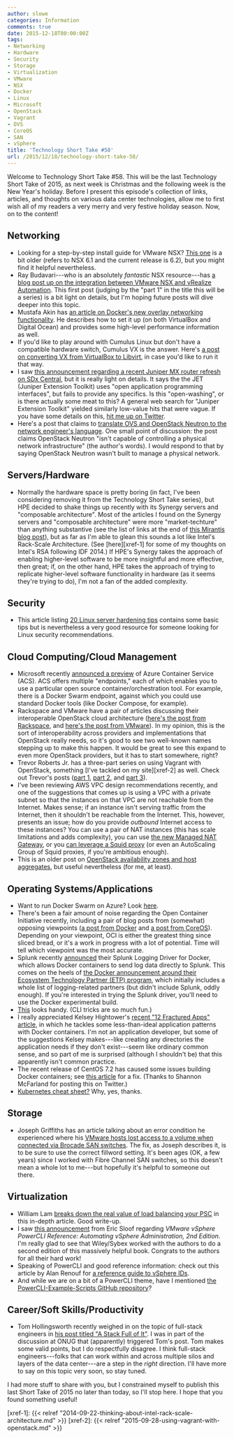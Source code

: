 ```yaml
---
author: slowe
categories: Information
comments: true
date: 2015-12-18T00:00:00Z
tags:
- Networking
- Hardware
- Security
- Storage
- Virtualization
- VMware
- NSX
- Docker
- Linux
- Microsoft
- OpenStack
- Vagrant
- OVS
- CoreOS
- SAN
- vSphere
title: 'Technology Short Take #58'
url: /2015/12/18/technology-short-take-58/
---
```


Welcome to Technology Short Take #58. This will be the last Technology Short Take of 2015, as next week is Christmas and the following week is the New Year's holiday. Before I present this episode's collection of links, articles, and thoughts on various data center technologies, allow me to first wish all of my readers a very merry and very festive holiday season. Now, on to the content!

## Networking

* Looking for a step-by-step install guide for VMware NSX? [This one][link-1] is a bit older (refers to NSX 6.1 and the current release is 6.2), but you might find it helpful nevertheless.
* Ray Budavari---who is an absolutely _fantastic_ NSX resource---has [a blog post up on the integration between VMware NSX and vRealize Automation][link-2]. This first post (judging by the "part 1" in the title this will be a series) is a bit light on details, but I'm hoping future posts will dive deeper into this topic.
* Mustafa Akin has [an article on Docker's new overlay networking functionality][link-7]. He describes how to set it up (on both VirtualBox and Digital Ocean) and provides some high-level performance information as well.
* If you'd like to play around with Cumulus Linux but don't have a compatible hardware switch, Cumulus VX is the answer. Here's [a post on converting VX from VirtualBox to Libvirt][link-8], in case you'd like to run it that way.
* I saw [this announcement regarding a recent Juniper MX router refresh on SDx Central][link-13], but it is really light on details. It says the the JET (Juniper Extension Toolkit) uses "open application programming interfaces", but fails to provide any specifics. Is this "open-washing", or is there actually some meat to this? A general web search for "Juniper Extension Toolkit" yielded similarly low-value hits that were vague. If you have some details on this, [hit me up on Twitter][link-12].
* Here's a post that claims to [translate OVS and OpenStack Neutron to the network engineer's language][link-19]. One small point of discussion: the post claims OpenStack Neutron "isn't capable of controlling a physical network infrastructure" (the author's words). I would respond to that by saying OpenStack Neutron wasn't built to manage a physical network.

## Servers/Hardware

* Normally the hardware space is pretty boring (in fact, I've been considering removing it from the Technology Short Take series), but HPE decided to shake things up recently with its Synergy servers and "composable architecture". Most of the articles I found on the Synergy servers and "composable architecture" were more "market-techture" than anything substantive (see the list of links at the end of [this Mirantis blog post][link-11]), but as far as I'm able to glean this sounds a lot like Intel's Rack-Scale Architecture. (See [here][xref-1] for some of my thoughts on Intel's RSA following IDF 2014.) If HPE's Synergy takes the approach of enabling higher-level software to be more insightful and more effective, then great; if, on the other hand, HPE takes the approach of trying to replicate higher-level software functionality in hardware (as it seems they're trying to do), I'm not a fan of the added complexity.

## Security

* This article listing [20 Linux server hardening tips][link-4] contains some basic tips but is nevertheless a very good resource for someone looking for Linux security recommendations.

## Cloud Computing/Cloud Management

* Microsoft recently [announced a preview][link-5] of Azure Container Service (ACS). ACS offers multiple "endpoints," each of which enables you to use a particular open source container/orchestration tool. For example, there is a Docker Swarm endpoint, against which you could use standard Docker tools (like Docker Compose, for example).
* Rackspace and VMware have a pair of articles discussing their interoperable OpenStack cloud architecture ([here's the post from Rackspace][link-15], and [here's the post from VMware][link-14]). In my opinion, this is the sort of interoperability across providers and implementations that OpenStack really needs, so it's good to see two well-known names stepping up to make this happen. It would be great to see this expand to even more OpenStack providers, but it has to start somewhere, right?
* Trevor Roberts Jr. has a three-part series on using Vagrant with OpenStack, something [I've tackled on my site][xref-2] as well. Check out Trevor's posts ([part 1][link-16], [part 2][link-17], and [part 3][link-18]).
* I've been reviewing AWS VPC design recommendations recently, and one of the suggestions that comes up is using a VPC with a private subnet so that the instances on that VPC are not reachable from the Internet. Makes sense; if an instance isn't serving traffic from the Internet, then it shouldn't be reachable from the Internet. This, however, presents an issue; how do you provide _outbound_ Internet access to these instances? You can use a pair of NAT instances (this has scale limitations and adds complexity), you can use [the new Managed NAT Gateway][link-29], or you [can leverage a Squid proxy][link-30] (or even an AutoScaling Group of Squid proxies, if you're ambitious enough).
* This is an older post on [OpenStack availability zones and host aggregates][link-33], but useful nevertheless (for me, at least).

## Operating Systems/Applications

* Want to run Docker Swarm on Azure? Look [here][link-3].
* There's been a fair amount of noise regarding the Open Container Initiative recently, including a pair of blog posts from (somewhat) opposing viewpoints ([a post from Docker][link-9] and [a post from CoreOS][link-10]). Depending on your viewpoint, OCI is either the greatest thing since sliced bread, or it's a work in progress with a lot of potential. Time will tell which viewpoint was the most accurate.
* Splunk recently [announced][link-23] their Splunk Logging Driver for Docker, which allows Docker containers to send log data directly to Splunk. This comes on the heels of [the Docker announcement around their Ecosystem Technology Partner (ETP) program][link-24], which initially includes a whole list of logging-related partners (but didn't include Splunk, oddly enough). If you're interested in trying the Splunk driver, you'll need to use the Docker experimental build.
* [This][link-26] looks handy. (CLI tricks are so much fun.)
* I really appreciated Kelsey Hightower's [recent "12 Fractured Apps" article][link-27], in which he tackles some less-than-ideal application patterns with Docker containers. I'm not an application developer, but some of the suggestions Kelsey makes---like creating any directories the application needs if they don't exist---seem like ordinary common sense, and so part of me is surprised (although I shouldn't be) that this apparently isn't common practice.
* The recent release of CentOS 7.2 has caused some issues building Docker containers; see [this article][link-28] for a fix. (Thanks to Shannon McFarland for posting this on Twitter.)
* [Kubernetes cheat sheet?][link-32] Why, yes, thanks.

## Storage

* Joseph Griffiths has an article talking about an error condition he experienced where his [VMware hosts lost access to a volume when connected via Brocade SAN switches][link-6]. The fix, as Joseph describes it, is to be sure to use the correct fillword setting. It's been ages (OK, a few years) since I worked with Fibre Channel SAN switches, so this doesn't mean a whole lot to me---but hopefully it's helpful to someone out there.

## Virtualization

* William Lam [breaks down the real value of load balancing your PSC][link-20] in this in-depth article. Good write-up.
* I saw [this announcement][link-21] from Eric Sloof regarding _VMware vSphere PowerCLI Reference: Automating vSphere Administration, 2nd Edition_. I'm really glad to see that Wiley/Sybex worked with the authors to do a second edition of this massively helpful book. Congrats to the authors for all their hard work!
* Speaking of PowerCLI and good reference information: check out this article by Alan Renouf for [a reference guide to vSphere IDs][link-22].
* And while we are on a bit of a PowerCLI theme, have I mentioned [the PowerCLI-Example-Scripts GitHub repository][link-25]?

## Career/Soft Skills/Productivity

* Tom Hollingsworth recently weighed in on the topic of full-stack engineers in [his post titled "A Stack Full of It"][link-31]. I was in part of the discussion at ONUG that (apparently) triggered Tom's post. Tom makes some valid points, but I do respectfully disagree. I think full-stack engineers---folks that can work within and across multiple silos and layers of the data center---are a step in the _right_ direction. I'll have more to say on this topic very soon, so stay tuned.

I had more stuff to share with you, but I constrained myself to publish this last Short Take of 2015 no later than today, so I'll stop here. I hope that you found something useful!



[link-1]: http://dailyhypervisor.com/vmware-nsx-for-vsphere-6-1-step-by-step-installation/
[link-2]: https://blogs.vmware.com/networkvirtualization/2015/12/vmware-nsx-vrealize-automation.html
[link-3]: https://ahmetalpbalkan.com/blog/docker-swarm-azure/
[link-4]: http://www.cyberciti.biz/tips/linux-security.html
[link-5]: https://azure.microsoft.com/en-us/blog/azure-container-service-preview/
[link-6]: http://blog.jgriffiths.org/?p=620
[link-7]: http://mustafaak.in/2015/12/05/docker-overlay-performance.html
[link-8]: https://community.cumulusnetworks.com/cumulus/topics/converting-cumulus-vx-virtualbox-vagrant-box-gt-libvirt-vagrant-box
[link-9]: https://blog.docker.com/2015/12/progress-report-open-container-initiative/
[link-10]: https://coreos.com/blog/making-sense-of-standards/
[link-11]: https://www.mirantis.com/blog/hpe-introduces-a-new-way-of-computing-but-will-it-work/
[link-12]: https://twitter.com/scott_lowe
[link-13]: https://www.sdxcentral.com/articles/news/juniper-mx-routers-lean-toward-more-automation/2015/12/
[link-14]: http://blogs.vmware.com/openstack/vmware-rackspace-interoperable-openstack-architecture/
[link-15]: http://blog.rackspace.com/rackspace-vmware-interoperable-openstack-cloud-architecture/
[link-16]: http://blogs.vmware.com/openstack/vagrant-up-with-vmware-integrated-openstack-part-1/
[link-17]: http://blogs.vmware.com/openstack/vagrant-up-with-vmware-integrated-openstack-part-2/
[link-18]: https://blogs.vmware.com/openstack/vagrant-up-with-vmware-integrated-openstack-part-3/
[link-19]: http://cisqueros.blogspot.co.ke/2015/12/openstack-neutron-and-ovs-open-virtual.html
[link-20]: http://www.virtuallyghetto.com/2015/12/what-does-load-balancing-the-platform-services-controller-really-give-you.html
[link-21]: http://www.ntpro.nl/blog/archives/3021-New-Book-VMware-vSphere-PowerCLI-Reference-Automating-vSphere-Administration-2nd-Edition.html
[link-22]: http://www.virtu-al.net/2015/12/04/a-quick-reference-of-vsphere-ids/
[link-23]: http://blogs.splunk.com/2015/12/16/splunk-logging-driver-for-docker/
[link-24]: https://www.docker.com/press-release-12152015docker-unveils-new-ecosystem-technology-partners-log-management
[link-25]: https://github.com/vmware/PowerCLI-Example-Scripts
[link-26]: http://www.commandlinefu.com/commands/view/15049/get-ip-of-all-running-docker-containers
[link-27]: https://medium.com/@kelseyhightower/12-fractured-apps-1080c73d481c#.3s663gn8q
[link-28]: http://seven.centos.org/2015/12/fixing-centos-7-systemd-conflicts-with-docker/
[link-29]: https://aws.amazon.com/blogs/aws/new-managed-nat-network-address-translation-gateway-for-aws/
[link-30]: http://aws.amazon.com/articles/5995712515781075
[link-31]: http://networkingnerd.net/2015/11/18/a-stack-full-of-it/
[link-32]: http://k8s.info/cs.html
[link-33]: http://blog.russellbryant.net/2013/05/21/availability-zones-and-host-aggregates-in-openstack-compute-nova/
[xref-1]: {{< relref "2014-09-22-thinking-about-intel-rack-scale-architecture.md" >}}
[xref-2]: {{< relref "2015-09-28-using-vagrant-with-openstack.md" >}}
